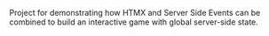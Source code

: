 Project for demonstrating how HTMX and Server Side Events can be combined to
build an interactive game with global server-side state.
